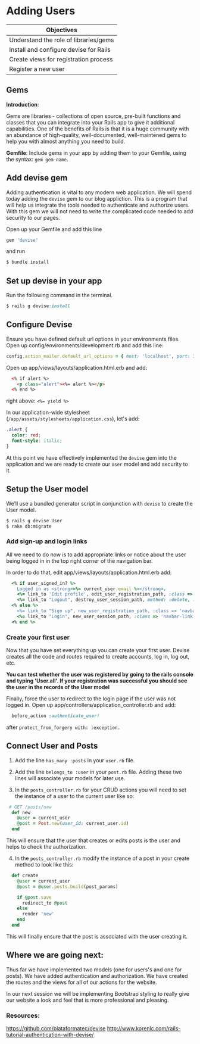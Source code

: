 # Adding Users

|Objectives|
|----------|
|Understand the role of libraries/gems|
|Install and configure devise for Rails|
|Create views for registration process|
|Register a new user|

## Gems

**Introduction**:

Gems are libraries - collections of open source, pre-built functions and classes that you can integrate into your Rails app to give it additional capabilities. One of the benefits of Rails is that it is a huge community with an abundance of high-quality, well-documented, well-maintened gems to help you with almost anything you need to build.

**Gemfile**: Include gems in your app by adding them to your Gemfile, using the syntax: `gem gem-name`.

## Add devise gem

Adding authentication is vital to any modern web application. We will spend today adding the `devise` gem to our blog appliction. This is a program that will help us integrate the tools needed to authenticate and authorize users. With this gem we will not need to write the complicated code needed to add security to our pages.

Open up your Gemfile and add this line
```rb
gem 'devise'
```
and run
```bash
$ bundle install
```

## Set up devise in your app

Run the following command in the terminal.
```rb
$ rails g devise:install
```

## Configure Devise

Ensure you have defined default url options in your environments files. Open up config/environments/development.rb and add this line:
```rb
config.action_mailer.default_url_options = { host: 'localhost', port: 3000 }
```

Open up app/views/layouts/application.html.erb and add:

```html
  <% if alert %>
    <p class="alert"><%= alert %></p>
  <% end %>
```
right above: `<%= yield %>`

In our application-wide stylesheet (`/app/assets/stylesheets/application.css`), let's add:
```css
.alert {
  color: red;
  font-style: italic;
}
```

At this point we have effectively implemented the `devise` gem into the application and we are ready to create our `User` model and add security to it.

## Setup the User model

We’ll use a bundled generator script in conjunction with `devise` to create the User model.
```bash
$ rails g devise User
$ rake db:migrate
```

### Add sign-up and login links

All we need to do now is to add appropriate links or notice about the user being logged in in the top right corner of the navigation bar.

In order to do that, edit app/views/layouts/application.html.erb add:
```rb
  <% if user_signed_in? %>
    Logged in as <strong><%= current_user.email %></strong>.
    <%= link_to 'Edit profile', edit_user_registration_path, :class => 'navbar-link' %> |
    <%= link_to "Logout", destroy_user_session_path, method: :delete, :class => 'navbar-link'  %>
  <% else %>
    <%= link_to "Sign up", new_user_registration_path, :class => 'navbar-link'  %> |
    <%= link_to "Login", new_user_session_path, :class => 'navbar-link'  %>
  <% end %>
```

### Create your first user

Now that you have set everything up you can create your first user. Devise creates all the code and routes required to create accounts, log in, log out, etc.

**You can test whether the user was registered by going to the rails console and typing 'User.all'.  If your registration was successful you should see the user in the records of the User model**

Finally, force the user to redirect to the login page if the user was not logged in. Open up app/controllers/application_controller.rb and add:
```rb
  before_action :authenticate_user!
```
after `protect_from_forgery with: :exception.`

## Connect User and Posts

1.  Add the line `has_many :posts` in your `user.rb` file.
2.  Add the line `belongs_to :user` in your `post.rb` file. Adding these two lines will associate your models for later use.

3. In the `posts_controller.rb` for your CRUD actions you will need to set the instance of a user to the current user like so:
```rb
 # GET /posts/new
  def new
    @user = current_user
    @post = Post.new(user_id: current_user.id)
  end
```
This will ensure that the user that creates or edits posts is the user and helps to check the authorization.

4. In the `posts_controller.rb` modify the instance of a post in your create method to look like this:
```rb
  def create
    @user = current_user
    @post = @user.posts.build(post_params)

    if @post.save
      redirect_to @post
    else
      render 'new'
    end
  end
```
This will finally ensure that the post is associated with the user creating it.

## Where we are going next:
Thus far we have implemented two models (one for users's and one for posts).  We have added authentication and authorization.  We have created the routes and the views for all of our actions for the website.  

In our next session we will be implementing Bootstrap styling to really give our website a look and feel that is more professional and pleasing.

### Resources:
https://github.com/plataformatec/devise
http://www.korenlc.com/rails-tutorial-authentication-with-devise/
